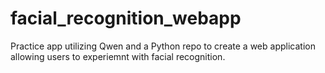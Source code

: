 # facial_recognition_webapp

Practice app utilizing Qwen and a Python repo to create a web application allowing users to experiemnt with facial recognition.
